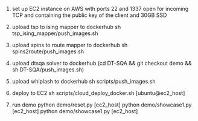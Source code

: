 1) set up EC2 instance on AWS with ports 22 and 1337 open for incoming
  TCP and containing the public key of the client and 30GB SSD

2) upload tsp to ising mapper to dockerhub
sh tsp_ising_mapper/push_images.sh

3) upload spins to route mapper to dockerhub
sh spins2route/push_images.sh

4) upload dtsqa solver to dockerhub
(cd DT-SQA && git checkout demo && sh DT-SQA/push_images.sh)

5) upload whiplash to dockerhub
sh scripts/push_images.sh

3) deploy to EC2
sh scripts/cloud_deploy_docker.sh [ubuntu@ec2_host]

4) run demo
python demo/reset.py [ec2_host]
python demo/showcase1.py [ec2_host]
python demo/showcase1.py [ec2_host]

